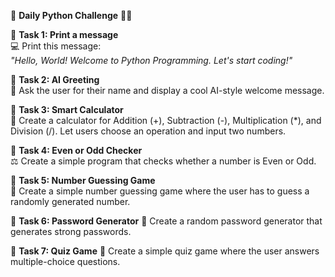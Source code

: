 📌 **Daily Python Challenge** 🎯🐍  

🔹 **Task 1: Print a message**  
💻 Print this message:  
*"Hello, World! Welcome to Python Programming. Let's start coding!"*  

🔹 **Task 2: AI Greeting**  
🤖 Ask the user for their name and display a cool AI-style welcome message.  

🔹 **Task 3: Smart Calculator**  
🧮 Create a calculator for Addition (+), Subtraction (-), Multiplication (\*), and Division (/). Let users choose an operation and input two numbers.  

🔹 **Task 4: Even or Odd Checker**  
⚖️ Create a simple program that checks whether a number is Even or Odd.  

🔹 **Task 5: Number Guessing Game**  
🎲 Create a simple number guessing game where the user has to guess a randomly generated number.  

🔹 **Task 6: Password Generator**
🔐 Create a random password generator that generates strong passwords.

🔹 **Task 7: Quiz Game**
🧠 Create a simple quiz game where the user answers multiple-choice questions.